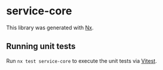 # service-core

This library was generated with [Nx](https://nx.dev).

## Running unit tests

Run `nx test service-core` to execute the unit tests via [Vitest](https://vitest.dev/).
